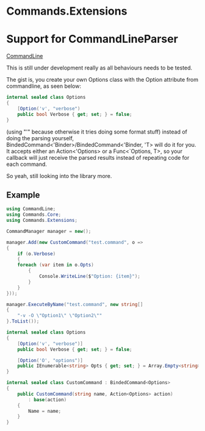 # Commands.Extensions

# Support for CommandLineParser
[CommandLine](https://github.com/commandlineparser/commandline)

This is still under development really as all behaviours needs to be tested.

The gist is, you create your own Options class with the Option attribute from commandline, as seen below:

```cs
internal sealed class Options
{
	[Option('v', "verbose")
	public bool Verbose { get; set; } = false;
}
```
(using "'" because otherwise it tries doing some format stuff)
instead of doing the parsing yourself, BindedCommand<'Binder>/BindedCommand<'Binder, 'T> will do it for you. It accepts either an Action<'Options> or a Func<`Options, T>, so your callback will just receive the parsed results instead of repeating code for each command.

So yeah, still looking into the library more.

## Example
```cs
using CommandLine;
using Commands.Core;
using Commands.Extensions;

CommandManager manager = new();

manager.Add(new CustomCommand("test.command", o =>
{
    if (o.Verbose)
    {
	foreach (var item in o.Opts)
        {
            Console.WriteLine($"Option: {item}");
        }
    }
}));

manager.ExecuteByName("test.command", new string[]
{
	"-v -O \"Option1\" \"Option2\""
}.ToList());

internal sealed class Options
{
	[Option('v', "verbose")]
	public bool Verbose { get; set; } = false;

	[Option('O', "options")]
	public IEnumerable<string> Opts { get; set; } = Array.Empty<string>();
}

internal sealed class CustomCommand : BindedCommand<Options>
{
	public CustomCommand(string name, Action<Options> action)
		: base(action)
	{
		Name = name;
	}
}
```
